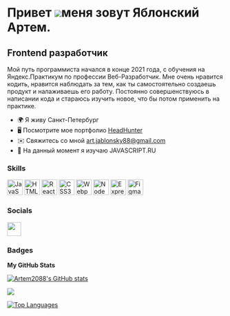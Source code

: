 # Привет ![](https://user-images.githubusercontent.com/18350557/176309783-0785949b-9127-417c-8b55-ab5a4333674e.gif)меня зовут Яблонский Артем.

## Frontend разработчик

Мой путь программиста начался в конце 2021 года, с обучения на Яндекс.Практикум по профессии Веб-Разработчик. Мне очень нравится кодить, нравится наблюдать за тем, как ты самостоятельно создаешь продукт и налаживаешь его работу. Постоянно совершенствуюсь в написании кода и стараюсь изучить новое, что бы потом применить на практике.

- 🌍 Я живу Санкт-Петербург
- 🖥️ Посмотрите мое портфолио [HeadHunter](http://disk.yandex.ru/d/UvF1jzaKZ60ukA)
- ✉️ Свяжитесь со мной [art.jablonsky88@gmail.com](mailto:art.jablonsky88@gmail.com)
- 🧠 На данный момент я изучаю JAVASCRIPT.RU

### Skills

<p align="left">
<a href="https://developer.mozilla.org/en-US/docs/Web/JavaScript" target="_blank" rel="noreferrer"><img src="https://raw.githubusercontent.com/danielcranney/readme-generator/main/public/icons/skills/javascript-colored.svg" width="36" height="36" alt="JavaScript" /></a>
<a href="https://developer.mozilla.org/en-US/docs/Glossary/HTML5" target="_blank" rel="noreferrer"><img src="https://raw.githubusercontent.com/danielcranney/readme-generator/main/public/icons/skills/html5-colored.svg" width="36" height="36" alt="HTML5" /></a>
<a href="https://reactjs.org/" target="_blank" rel="noreferrer"><img src="https://raw.githubusercontent.com/danielcranney/readme-generator/main/public/icons/skills/react-colored.svg" width="36" height="36" alt="React" /></a>
<a href="https://www.w3.org/TR/CSS/#css" target="_blank" rel="noreferrer"><img src="https://raw.githubusercontent.com/danielcranney/readme-generator/main/public/icons/skills/css3-colored.svg" width="36" height="36" alt="CSS3" /></a>
<a href="https://webpack.js.org/" target="_blank" rel="noreferrer"><img src="https://raw.githubusercontent.com/danielcranney/readme-generator/main/public/icons/skills/webpack-colored.svg" width="36" height="36" alt="Webpack" /></a>
<a href="https://nodejs.org/en/" target="_blank" rel="noreferrer"><img src="https://raw.githubusercontent.com/danielcranney/readme-generator/main/public/icons/skills/nodejs-colored.svg" width="36" height="36" alt="NodeJS" /></a>
<a href="https://expressjs.com/" target="_blank" rel="noreferrer"><img src="https://raw.githubusercontent.com/danielcranney/readme-generator/main/public/icons/skills/express-colored.svg" width="36" height="36" alt="Express" /></a>
<a href="https://www.figma.com/" target="_blank" rel="noreferrer"><img src="https://raw.githubusercontent.com/danielcranney/readme-generator/main/public/icons/skills/figma-colored.svg" width="36" height="36" alt="Figma" /></a>
</p>

### Socials <p align="left"> <a href="https://www.github.com/Artem2088" target="_blank" rel="noreferrer"><img src="https://raw.githubusercontent.com/danielcranney/readme-generator/main/public/icons/socials/github.svg" width="32" height="32" /></a></p>

### Badges

<b>My GitHub Stats</b>

<a href="http://www.github.com/Artem2088"><img src="https://github-readme-stats.vercel.app/api?username=Artem2088&show_icons=true&hide=&count_private=true&title_color=0891b2&text_color=ffffff&icon_color=0891b2&bg_color=1c1917&hide_border=true&show_icons=true" alt="Artem2088's GitHub stats" /></a>

<a href="http://www.github.com/Artem2088"><img src="https://github-readme-streak-stats.herokuapp.com/?user=Artem2088&stroke=ffffff&background=1c1917&ring=0891b2&fire=0891b2&currStreakNum=ffffff&currStreakLabel=0891b2&sideNums=ffffff&sideLabels=ffffff&dates=ffffff&hide_border=true" /></a>

<a href="https://github.com/Artem2088" align="left"><img src="https://github-readme-stats.vercel.app/api/top-langs/?username=Artem2088&langs_count=10&title_color=0891b2&text_color=ffffff&icon_color=0891b2&bg_color=1c1917&hide_border=true&locale=en&custom_title=Top%20%Languages" alt="Top Languages" /></a>
